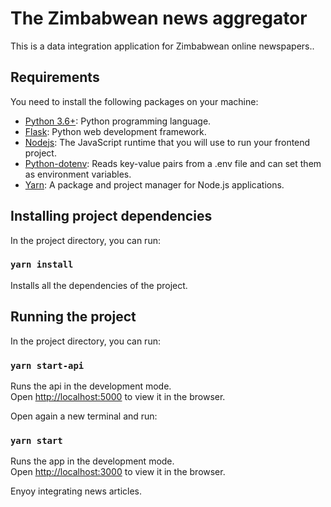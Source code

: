 # The Zimbabwean news aggregator
This is a data integration application for Zimbabwean online newspapers..

## Requirements 

You need to install the following packages on your machine:

* [Python 3.6+](https://www.python.org/): Python programming language.
* [Flask](https://flask.palletsprojects.com/): Python web development framework.
* [Nodejs](https://nodejs.org/en/): The JavaScript runtime that you will use to run your frontend project.
* [Python-dotenv](https://github.com/theskumar/python-dotenv): Reads key-value pairs from a .env file and can set them as environment variables.
* [Yarn](https://yarnpkg.com/): A package and project manager for Node.js applications.


## Installing project dependencies 

In the project directory, you can run:

### `yarn install`

Installs all the dependencies of the project.

## Running the project

In the project directory, you can run:

### `yarn start-api`

Runs the api in the development mode.<br />
Open [http://localhost:5000](http://localhost:5000) to view it in the browser.

Open again a new terminal and run:

### `yarn start`

Runs the app in the development mode.<br />
Open [http://localhost:3000](http://localhost:3000) to view it in the browser.


Enyoy integrating news articles.
